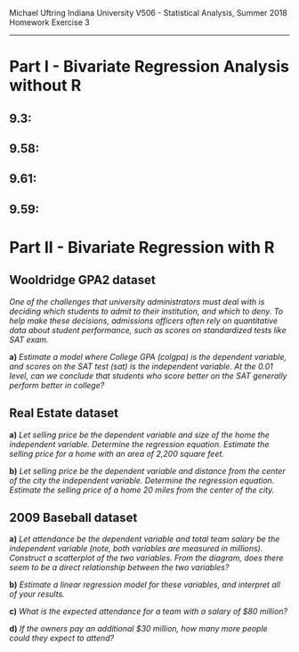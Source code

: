 Michael Uftring
Indiana University
V506 - Statistical Analysis, Summer 2018
Homework Exercise 3

-----

# Part I - Bivariate Regression Analysis without R

## 9.3:

## 9.58:

## 9.61:

## 9.59:


# Part II - Bivariate Regression with R

## Wooldridge GPA2 dataset
*One of the challenges that university administrators must deal with is deciding which students to admit to their institution, and which to deny. To help make these decisions, admissions officers often rely on quantitative data about student performance, such as scores on standardized tests like SAT exam.*

**a)** *Estimate a model where College GPA (colgpa) is the dependent variable, and scores on the SAT test (sat) is the independent variable. At the 0.01 level, can we conclude that students who score better on the SAT generally perform better in college?*

## Real Estate dataset
**a)** *Let selling price be the dependent variable and size of the home the independent variable. Determine the regression equation. Estimate the selling price for a home with an area of 2,200 square feet.*

**b)** *Let selling price be the dependent variable and distance from the center of the city the independent variable. Determine the regression equation. Estimate the selling price of a home 20 miles from the center of the city.*

## 2009 Baseball dataset
**a)** *Let attendance be the dependent variable and total team salary be the independent variable (note, both variables are measured in millions). Construct a scatterplot of the two variables. From the diagram, does there seem to be a direct relationship between the two variables?*

**b)** *Estimate a linear regression model for these variables, and interpret all of your results.*

**c)** *What is the expected attendance for a team with a salary of $80 million?*

**d)** *If the owners pay an additional $30 million, how many more people could they expect to attend?*
